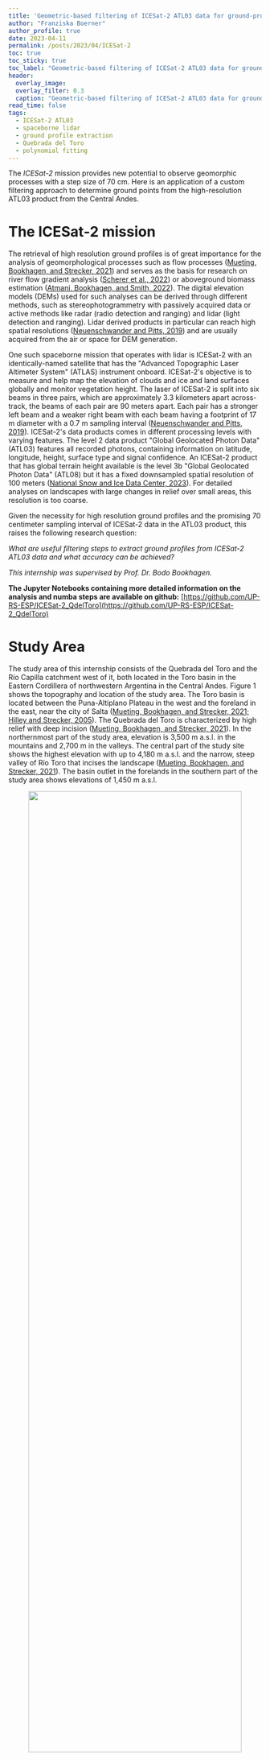 ```yaml
---
title: 'Geometric-based filtering of ICESat-2 ATL03 data for ground-profile retrieval in the Quebrada del Toro, Argentina'
author: "Franziska Boerner"
author_profile: true
date: 2023-04-11
permalink: /posts/2023/04/ICESat-2
toc: true
toc_sticky: true
toc_label: "Geometric-based filtering of ICESat-2 ATL03 data for ground-profile retrieval in the Quebrada del Toro, Argentina"
header:
  overlay_image:
  overlay_filter: 0.3
  caption: "Geometric-based filtering of ICESat-2 ATL03 data for ground-profile retrieval in the Quebrada del Toro, Argentina"
read_time: false
tags:
  - ICESat-2 ATL03
  - spaceborne lidar
  - ground profile extraction
  - Quebrada del Toro
  - polynomial fitting
---
```


The *ICESat-2* mission provides new potential to observe geomorphic processes with a step size of 70 cm. Here is an application of a custom filtering approach to determine ground points from the high-resolution ATL03 product from the Central Andes.


# The ICESat-2 mission

The retrieval of high resolution ground profiles is of great importance for the analysis of geomorphological processes such as flow processes ([Mueting, Bookhagen, and Strecker, 2021](#sources)) and serves as the basis for research on river flow gradient analysis ([Scherer et al., 2022](#sources)) or aboveground biomass estimation ([Atmani, Bookhagen, and Smith, 2022](#sources)). The digital elevation models (DEMs) used for such analyses can be derived through different methods, such as stereophotogrammetry with passively acquired data or active methods like radar (radio detection and ranging) and lidar (light detection and ranging). Lidar derived products in particular can reach high spatial resolutions ([Neuenschwander and Pitts, 2019](#sources)) and are usually acquired from the air or space for DEM generation.

One such spaceborne mission that operates with lidar is ICESat-2 with an identically-named satellite that has the "Advanced Topographic Laser Altimeter System" (ATLAS) instrument onboard. ICESat-2's objective is to measure and help map the elevation of clouds and ice and land surfaces globally and monitor vegetation height.
The laser of ICESat-2 is split into six beams in three pairs, which are approximately 3.3 kilometers apart across-track, the beams of each pair are 90 meters apart. Each pair has a stronger left beam and a weaker right beam with each beam having a footprint of 17 m diameter with a 0.7 m sampling interval ([Neuenschwander and Pitts, 2019](#sources)).
ICESat-2's data  products comes in different processing levels with varying features. The level 2 data product "Global Geolocated Photon Data" (ATL03) features all recorded photons, containing information on latitude, longitude, height, surface type and signal confidence. An ICESat-2 product that has global terrain height available is the level 3b "Global Geolocated Photon Data" (ATL08) but it has a fixed downsampled spatial resolution of 100 meters ([National Snow and Ice Data Center, 2023](#sources)). For detailed analyses on landscapes with large changes in relief over small areas, this resolution is too coarse.

Given the necessity for high resolution ground profiles and the promising 70 centimeter sampling interval of ICESat-2 data in the ATL03 product, this raises the following research question:

*What are useful filtering steps to extract ground profiles from ICESat-2 ATL03 data and what accuracy can be achieved?*

*This internship was supervised by Prof. Dr. Bodo Bookhagen.*

**The Jupyter Notebooks containing more detailed information on the analysis and numba steps are available on github:**
[https://github.com/UP-RS-ESP/ICESat-2_QdelToro](https://github.com/UP-RS-ESP/ICESat-2_QdelToro)

# Study Area

The study area of this internship consists of the Quebrada del Toro and the Río Capilla catchment west of it, both located in the Toro basin in the Eastern Cordillera of northwestern Argentina in the Central Andes. Figure 1 shows the topography and location of the study area. The Toro basin is located between the Puna-Altiplano Plateau in the west and the foreland in the east, near the city of Salta ([Mueting, Bookhagen, and Strecker, 2021; Hilley and Strecker, 2005](#sources)).
The Quebrada del Toro is characterized by high relief with deep incision ([Mueting, Bookhagen, and Strecker, 2021](#sources)). In the northernmost part of the study area, elevation is 3,500 m a.s.l. in the mountains and 2,700 m in the valleys. The central part of the study site shows the highest elevation with up to 4,180 m a.s.l. and the narrow, steep valley of Río Toro that incises the landscape ([Mueting, Bookhagen, and Strecker, 2021](#sources)). The basin outlet in the forelands in the southern part of the study area shows elevations of 1,450 m a.s.l.

<center>
<figure>
<img src="https://github.com/UP-RS-ESP/up-rs-esp.github.io/raw/master/_posts/ICESat-2-QdelToro-Boerner-figures/qdt_map_dem2.png" width="100%" height="70%"><figcaption>Figure 1: Map of the Quebrada del Toro and Río Capilla catchment. The area of interest is outlined in white. The background GLO-30 DEM shows the geoid based elevation in the area. The six ICESat-2 beams are displayed by signal photons. The location of the study area is displayed red in the inset map with the ETOPO5 DEM in the background.</figcaption>
</figure>
</center>

# Datasets


ATL03 data can be accessed and downloaded as hdf5 files through the [Data Access Tool](https://nsidc.org/data/data-access-tool/ATL03/versions/5) of the NSIDC (National Snow and Ice Data Center). For this internship, a dataset from 29/05/2022 that goes through the center of the study area was chosen (see Figure 1). The reference ground track of the dataset is 1032, cycle number 15, segment number 8.

Each of the six ICESat-2 beams was extracted and then filtered for signal photons by the confidence flags that ATL03 data provides for every photon: flags 2 to 4 indicate low, medium and high confidence, respectively; photons that were labelled noise or unspecified were not used for analysis.
The distribution of photon confidence along the track can be seen in Figure 2.  
<center>
<figure>
<img src="https://github.com/UP-RS-ESP/up-rs-esp.github.io/raw/master/_posts/ICESat-2-QdelToro-Boerner-figures/photon_dist.png" width="100%" height="80%"><figcaption>Figure 2: Distribution of photon confidence flags for beam GT1L, plotted along the distance of the track against the photon height. Photons of low, medium, and high confidence are labeled signal photons to be used for the analysis. </figcaption>
</figure>
</center>


Validation data was used in the form of DEMs. Three DEMs were used with the addition of a global geoid dataset to correct for different height coordinate reference systems.

The first DEM used was the Quebrada del Toro 3m DEM, which was created in [Mueting, Bookhagen, and Strecker, 2021](#sources) from tri-stereo SPOT-7 satellite data. The DEM file was derived from [Zenodo](https://zenodo.org/record/5653779) and has a accuracy of 0.051 ± 1.915 m, but covers a smaller extent than the study area. Its vertical coordinate system is WGS84 ([Mueting, Bookhagen, and Strecker, 2021](#sources)).

Another high-resolution DEM was the Salta Sector 5.1 DEM by the Instituto Geográfico Nacional of Argentina with a spatial resolution of 5 meters. Its vertical reference system is the Sistema de Referencia Vertical Nacional del año 1971 (SRVN71), which is relative to the localized tide gauge measured in Mar del Plata, Argentina ([Instituto Geográfico Nacional, 2023](#sources)).

Additionally the Copernicus DEM in the GLO-30 instance was used. The data covers the global land surface and has a spatial resolution of 30 meters and an absolute vertical accuracy of <4 m, using the EGM2008 (EPSG: 3855) vertical coordinate system ([European Space Agency, 2022](#sources)).
To correct the difference in elevation between the ellipsoid and geoid based vertical coordinate systems, the WGS84-EGM2008 geoid conversion values ([Agisoft, 2023](#sources)) were added to the elevation of the GLO-30 DEM.

# Methods for Ground Profile Retrieval

## Eigenvalues

The local neighborhood of points can be analyzed to determine the local structure at those points. This is often done by calculating the 3D covariance matrix, also called 3D structure tensor. The structure tensor and its eigenvalues are common tools to extract geometric features from point clouds and to classify and interpret them ([Dittrich, Martin Weinmann, and Hinz, 2017](#sources)).

The idea was to extract ground photons based on eigenvalue ratio as quality characteristic. If points were distributed perfectly level without noise, the first eigenvalue of the covariance matrix ($$\lambda_{1}$$) were 0, as the vertical extent and therefore vertical variance is 0. The second eigenvalue $$\lambda_{2}$$ is determined by the horizontal extent and its variance. The ratio of $$\lambda_{2}/\lambda_{1}$$ therefore would be infinite and not defined. If noise is added to the level points, $$\lambda_{1}$$ increases as a result of the increase of vertical variance in the points. This would in return allow for a valid result of the $$\lambda_{2}/\lambda_{1}$$ ratio: the lower the vertical variance, the higher the ratio. For real lidar data, this ratio was thought to give information on the neighborhood characteristics of photons: photons that have a certain ratio as attribute could be assumed to be close together enough that they could be classified as ground surface photons.


To implement this, the nearest neighborhood of each point was determined with a k-d tree. Beam GT1L was chosen as test data. The neighborhood was then used as input data for the covariance matrix of which the eigenvalues were calculated. To make the calculation more robust against outliers, a randomizer was implemented that would calculate the eigenvalues of a randomly chosen 75% of points, store them, repeat the same process with new random 75% points and compute the mean of both $$\lambda_{1}$$ and $$\lambda_{2}$$ and their standard deviations from the randomizer. This was repeated for all neighborhoods. To speed up computation, numba was used for parallelization.

The result was a sorted pair of eigenvalues and their corresponding standard deviation. This was tested for different neighborhood sizes, as the chosen size affects the eigenvalue magnitudes and therefore all products derived from the eigenvalues. Smaller neighborhoods lead to higher values for $$\lambda_{1}$$ and $$\lambda_{2}$$, the ratio becomes noisier. If the neighborhood is chosen too big, details in the relief cannot be picked up on anymore. Results were more significant with heavy point density-based outlier filtering before calculating the eigenvalues. Figure 3 shows eigenvalues and their ratio for different neighborhood sizes.

A ratio threshold was chosen experimentally. Figure 4 shows the ratio and ratio threshold used for filtering: all photons whose 100-photon neighborhood eigenvalue ratio exceeded 50 were classified as ground photons. Problems show in the inequality of ground photon distribution across the scene: in some areas no photon was labeled ground, in others effectively every photon exceeded the ratio threshold. This made the eigenvalue approach unsuitable for ground profile retrieval.

<center>
<figure>
<img src="https://github.com/UP-RS-ESP/up-rs-esp.github.io/raw/master/_posts/ICESat-2-QdelToro-Boerner-figures/eva12.png" width="90%" height="70%"><figcaption>Figure 3: Magnitude and ratio of eigenvalues 1 and 2 for all neighborhood sizes. </figcaption>
</figure>
</center>

<center>
<figure>
<img src="https://github.com/UP-RS-ESP/up-rs-esp.github.io/raw/master/_posts/ICESat-2-QdelToro-Boerner-figures/evaratio.png" width="90%" height="70%"><figcaption>Figure 4: Using eigenvalue ratio (neighborhood size: 100) and a threshold of 50 for ground photon retrieval. The photons that have a eigenvalue ratio above that threshold do not represent ground photons well.</figcaption>
</figure>
</center>

## Polynomial Fitting

A different approach to the goal of ground profile retrieval was polynomial fitting through polynomial least-squares regression. The fitting returns polynomial coefficients, with the corresponding polynomial function defining the relationship between x-values (distance along track) and y-values (elevation) as defined in

$$ y = f(x) = \sum_{k=0}^{n} a_k x^k $$

In Python the function ``numpy.polynomial.polynomial.Polynomial.fit`` was used. In the function weights can be included, which apply to the unsquared residual ([NumPy Developers, 2023](#sources)). Here, weights were assigned to each point based on the density of the point's nearest neighborhood, with low weights for low density and high weights for high density neighborhoods, scaled to values between 0 and 1.

For the calculation of the polynomial fit the nearest neighborhood of each photon was derived with a k-d tree. For each neighborhood the polynomial fit was calculated and coefficients and resulting elevation were returned. Using a randomizer was unnecessary as the coefficients are not affected by it. The result of the polynomial fitting is an estimation of the surface area. It is discrete, as the x-values are discrete, non-continuous values for which a corresponding y-value exists. To achieve better results, the resulting elevation was first filtered for outlier photons from the ATL03 signal photons and then smoothed. Smoothing was implemented with Gaussian average smoothing with a sigma of 5. It increases the standard deviation of residuals between smoothed fit and the photons, but removes sharp edges.

Two parameters had to be determined to find a best polynomial fit: the degree of the polynomial function and the neighborhood size that the fit is calculated for. To determine the best suited parameters, one strong beam was chosen (GT1L) and subsetted to a 20 kilometer segment (0 to 20 km distance along track), to save on computational power.

First, the neighborhood size (in the following called "kN") was analyzed. As opposed to eigenvalues and eigenvectors, kN was found to not affect the polynomial fitting to a large degree.
The calculated differences between the kN smoothed fits and residuals to the GLO-30 DEM showed very similar values between all analyzed kN values. The largest differences appear where gaps are present. Setting kN lower than 50 increases noisiness, above kN = 150 the initial polynomial fit is too smooth to catch details of topography. As the polynomial fit of kN = 150 had the best mean and standard deviation of residuals with the GLO-30 DEM, kN = 150 was chosen for the remaining analysis.  

The degrees of the polynomial function that were tested against were linear (1<sup>st</sup> degree), quadratic (2<sup>nd</sup> degree) and cubic (3<sup>rd</sup> degree).
While computation time for the kN testing was relatively similar for all kN, the computation time increases as a multiple of the tested degree, making cubic fitting very time expensive. Comparing the polynomial fits to the GLO-30 DEM shows that linear polynomial fitting gives the best results, so the remaining ground photon retrieval was conducted with linear fitting.

Additionally an outlier filtered beam subset was tested, as the signal photons include a small number of outlier photons. A threshold of two percent was chosen, meaning the 2% points with the lowest neighborhood density were removed. The statistics show lower mean and standard deviation in residuals to the photons, but higher mean and standard deviation in residuals to the GLO-30 DEM. Therefore the analysis was conducted on the full signal photon beam.

With the best parameters for the polynomial fit determined (no filtering, kN = 150, degree = 1 (linear)), the fit was then used to test ground photon retrieval. For this, residuals were removed iteratively. First, the polynomial fit on the entire GT1L beam was calculated, smoothed and checked for effects from outlier photons. Then, residuals of photons and the smoothed fit were calculated. Photons and residuals were then split in 30 m alongtrack distance bins. Within those bins the residuals that were outside of the lowest 20<sup>th</sup> and upper 20<sup>th</sup> percentile range were removed. The bins with the remaining photons were then concatenated again and used as input for the next iteration. The binning ensured a regulated removal of residuals across the entire alongtrack distance instead of concentrated removal in areas with particularly high residuals.

```python
# set up full length swath and duplicate it for iterating over
xy = ATL_conf[['alongtrack_base', 'Photon_Height']].to_numpy()
xy_loop = np.array(xy, copy=True)

# loop 4 times: bin swath in 30 m segments, remove residuals of lower and upper 20th percentile, concatenate swath segments and repeat
# in the end, only the points with the least difference to photons should be left --> ground profile photons
# assumes residuals are normal distributed
for i in range(4):
    print(f'Loop {i+1}')
    print(f'Number of photons: {len(xy_loop)}')
    # calculate linear fit on kN = 150, smooth, remove outliers
    coeffs, pfit_elev = polyfit_numpy(xy_loop, 150, 1)
    pfit_elev_smooth = gaussian_filter(pfit_elev, sigma=5)
    pfit_elev_smooth[np.abs(xy_loop[:,1]-pfit_elev_smooth) > 50] = np.nan
    print(f'Number of elements in smoothed polyfit: {np.sum(~np.isnan(pfit_elev_smooth))}')

    # suppress 'All-NaN slice encountered' or 'Mean of empty slice' RuntimeWarnings that will occur
    with warnings.catch_warnings():
        warnings.simplefilter("ignore", category=RuntimeWarning)
        # statistics on photon residuals
        residuals = xy_loop[:,1] - pfit_elev_smooth
        print(f'Max residual at index {np.nanargmax(residuals)} with {np.nanmax(residuals):.2f} m')
        print(f'Min residual at index {np.nanargmin(residuals)} with {np.nanmin(residuals):.2f} m')
        print(f'StDev of residuals: {np.nanstd(residuals):.2f}')

        # split photons and residuals into 30 m bins
        split_at = xy_loop[:, 0].searchsorted(np.arange(0, int(max(xy_loop[:,0])), 30))
        xy_bins = np.split(xy_loop, split_at)
        residuals_bins = np.split(residuals, split_at)

        # empty list to catch filtered photon bins
        new_xy_bins = []
        for j in range(len(xy_bins)):
            # retrieve indices where residuals are in 20-80th residual percentile
            filtered_ind, = np.where((residuals_bins[j] > np.nanpercentile(residuals_bins[j], 20)) &
                                     (residuals_bins[j] < np.nanpercentile(residuals_bins[j], 80)))
            # save photons at valid indices
            new_xy_bins.append(xy_bins[j][filtered_ind])
        # regroup bins back to full array
        xy_loop = np.concatenate(new_xy_bins)
        np.save(f'xy_loop_{i}.npy', xy_loop)

    print(f'No of ground photon candidates: {xy_loop.shape[0]}\n')
```

In total, four iterations of polyfitting were performed on GT1L, reducing the number of photons from 184,825 to 20,440. The first iteration shows the maximum residuals of the unfiltered beam and their standard deviation, in the second iteration of the loop the residuals' range and standard deviation have decreased as a result of the first residual filtering. If the beam is filtered further, however, the residual range and standard deviation becomes higher again, as the printed statistics of iteration three and four show. The beam also starts to miss chunks of points. Therefore, photons were only residual filtered once for the final ground photons.

In the final step, all six tracks were analyzed for polynomial fits and ground photons. The beams were filtered for confidence signals and converted into numpy arrays for the polynomial filtering. The resulting residuals were filtered by lowest and upper 20<sup>th</sup> percentile and the remaining ground photons again subjected to a polynomial fitting. From the indices of the remaining points a GeoDataFrame with the values of the DEMs at the location of the points was constructed with the data from the polynomial fitting and smoothing attached to it. The differences between the ground photons of the filtered point clouds and the DEMs were then analyzed to assess the accuracy.

## Other algorithms
Two other unsupervised nonparametric methods were tested to assess general suitability for ground approximation from the ground photons.

A regression method that works with weights as well is the locally weighted scatter plot smoothing method (LOWESS). With LOWESS, a fraction is set, which defines how many points ($$N * fraction$$) are chosen for the nearest neighborhood of a point to perform weighted linear regression on with $$N$$ being the length of the dataset used. The regression estimates a $$y_{smooth}$$ for the neighborhood and then moves on to the next point, resulting in a smoothed estimation of y-values for every x-value ([statsmodels, 2023](#sources)). For the calculation, ``statsmodels.nonparametric.smoothers_lowess.lowess`` was used with a variable fraction so the neighborhood size would be 100.

The Kalman filter tracks the state of a system or object that is being measured. As the measurements have noise, the "true" state is unknown, which the Kalman filter estimates ([Daniel Duckworth, 2022](#sources)). The filter uses the measured observations and their uncertainties plus an initial state and its uncertainty as input. From this, the Kalman gain can be calculated which can then estimate the system state and its uncertainty, which is then in turn used to iteratively reach closer to the true state as new measurements are used to feed the algorithm and the uncertainties are updated and converging towards zero ([Alex Becker, 2023](#sources)).
Here a one-dimensional Kalman filter was used, which tracks a single state variable, in this case elevation. From the Python package ``pykalman`` the Kalman filter was initialized with the initial state of the elevation value of the first photon and then the Kalman smoothing algorithm plus Gaussian smoothing was used.

The three methods were fitted to the ground photons and from the residuals the root-mean-square error (RMSE) was calculated to identify the method with the best fitting ground approximation.


# Ground Photons and Profile Retrieval

The polynomial fitting and consequent removal of residuals above the threshold worked to different degrees for the six beams.

On the strong beams, residual filtering improved the residual range noticeably. For the weak beams, the maximum residuals did not change much, however standard deviation decreased for all tracks.

As Figure 5 shows that the center beam pair the ground photons and corresponding DEM values fit together well but the weak beams show more deviation with valleys and peaks that are not present in the DEMs.

<center>
<figure>
<img src="https://github.com/UP-RS-ESP/up-rs-esp.github.io/raw/master/_posts/ICESat-2-QdelToro-Boerner-figures/DEM_Swath2.png" width="48%" /><img src="https://github.com/UP-RS-ESP/up-rs-esp.github.io/raw/master/_posts/ICESat-2-QdelToro-Boerner-figures/DEM_Swath3.png" width="48%" /><figcaption>Figure 5: Ground photons and DEM values of strong (left) and weak (right) center (GT2L and GT2R) beams. The right beam shows surface features that are neither present in the left beam nor the DEMs.</figcaption>
</figure>
</center>

The accuracy of the polynomial fit can be analysed with statistics of the residuals between DEMs and the ground photons, shown in Figure 6. The residuals vary between DEMs and beams.

In the strong beams, the residuals' spread ranges from 50.2 m (SPOT 3m on Beam GT2L) to 104.5 m (GLO-30 on Beam GT2L). Beam GT2L shows the most variation in residual range between the DEMs. The mean value of the residuals ranges from 0.13 (Salta on Beam GT2L) to 6.80 (SPOT on Beam GT3L). The Salta DEM shows the lowest mean residual values, followed by GLO-30 and then SPOT. The median residual is close to the mean residual especially for Salta and SPOT, indicating symmetric normal distributed residuals. For the GLO-30 DEM the median is closer to zero than the mean for all three strong beams, indicating a slight skew in the GLO-30 residuals. The standard deviation of the residuals ranges from 3.21 (Salta on Beam GT2L) to 7.00 (GLO-30 on Beam GT2L). For all strong beams, GLO-30 has the highest standard deviation of residuals, followed by SPOT and then Salta.

In the weaker beams, the distribution of residuals is different. The range of residuals is much larger for all weak beams than for the strong beams, with the smallest range measuring 208.6 m (GLO-30 on Beam GT1R) and the largest 505.2 m (GLO-30 on Beam GT2R). The ranges are especially large for beam GT2R. The mean and median residual values are very similar in magnitude as the strong beam values for most beams and DEMs except for SPOT on the GT2R beam (mean value of residuals of 9.19). The standard deviation, however, is noticeably higher than for the strong beams, ranging from 9.89 (Salta on Beam GT1R) to (SPOT on Beam GT2R).

<center>
<figure>
<img src="https://github.com/UP-RS-ESP/up-rs-esp.github.io/raw/master/_posts/ICESat-2-QdelToro-Boerner-figures/residuals_dems.png" width="100%" height="80%"><figcaption>Figure 6: Residuals of ground photons and DEMs, left side: distribution along the track, right side: density histograms </figcaption>
</figure>
</center>

<center>
<figure>
<img src="ICESat-2-QdelToro-Boerner-ICESat-2-QdelToro-Boerner-https://github.com/UP-RS-ESP/up-rs-esp.github.io/raw/master/_posts/ICESat-2-QdelToro-Boerner-figures/profiles_gt1l.png" width="100%" height="80%"><figcaption>Figure 7: Ground approximation with different approaches: polynomial fitting, locally weighted scatterplot smoothing (LOWESS), Kalman filtering, ATL08 data (DRAGANN algorithm), and DEMs for GT1L. RMSE was calculated for the full beam. </figcaption>
</figure>
</center>

Figure 7 shows the approximation of ground with different algorithms and DEMs on beam GT1L. Here, also, the linear polynomial fit fits the filtered ground photons well, especially in flat areas with consecutive photon coverage. Problems arise in areas with data gaps (see lower left subplot of Figure 7) and areas with great changes in topography elevation over a small distance (lower right subplot of Figure 7), where the polynomial fit does not approximate the gaps well or does not fully fit the depth of deep valleys or tall peaks.

The LOWESS method and Kalman filter were plotted against the photons and DEMs as well along with the RMSE of the residuals to the ground photons. Compared to the polynomial fit, they fit the ground photons better, which becomes apparent in the statistics: LOWESS and Kalman result in a RMSE of residuals of under two meters (1.92 and 1.38 m, respectively) compared to 2.78 m for the polyfit. Especially the Kalman approximation fits gaps, valleys and peaks well.  

<center>
<figure>
<img src="https://github.com/UP-RS-ESP/up-rs-esp.github.io/raw/master/_posts/ICESat-2-QdelToro-Boerner-figures/profiles_gt1r.png" width="100%" height="80%"><figcaption>Figure 8: Ground approximation with different approaches: polynomial fitting, locally weighted scatterplot smoothing (LOWESS), Kalman filtering, ATL08 data (DRAGANN algorithm), and DEMs for GT1R. RMSE was calculated for the full beam. </figcaption>
</figure>
</center>

The same approach on one of the weak beams, GT1R, as shown in Figure 8, shows different results than for GT1L. Overall, all algorithms produce worse results than for the strong beam, both visually visible and statistically. The polyfit residuals have the highest RMSE of all three tested ground retrieval methods (9.55 m), however it is also high for the Kalman filtering (9.13 m). The LOWESS method results in the lowest residual RMSE at 7.22 m.  
While the Kalman filter interpolates data gaps with a "staircase effect" and the polyfit method skips gaps (see lower left subplot of Figure 7), the LOWESS method interpolates linearly between the pixels at the borders of the gap, resulting in a cleaner full approximation of the ground.

As Table 1 shows, the results of the RMSE on the residuals followed the same pattern as described here for GT1L and GT1R, only for GT2R the RMSE of LOWESS and the Kalman filter is almost identical.


Table 1: RMSE in [m] for residuals between each beam's ground photons and the ground approximation from the respective method

| Beam | Polyfit | LOWESS | Kalman |
|------|---------|--------|--------|
| GT1L | 2.78    | 1.92   | 1.38   |
| GT1R | 9.49    | 7.22   | 9.13   |
| GT2L | 4.03    | 2.50   | 1.55   |
| GT2R | 10.64   | 9.81   | 9.81   |
| GT3L | 2.99    | 1.98   | 1.33   |
| GT3R | 9.48    | 7.30   | 7.41   |


# Assessments of Results

The results show the ability of geometric based methods to derive ground profiles from ICESat-2 signal photons. After the eigenvalue approach was not successful, the polynomial fit was used to establish ground photons from the raw signal photons on which a ground profile was fitted with three different algorithms.
The ground profile photon extraction was based on a residual percentile filtering approach, which thin the ground profiles out too much when used too much. With filtering once, the resulting ground profile photons are suitable, but could be reduced more by using an averaging approach as presented in [Atmani, Bodo Bookhagen, and Smith, 2022](#sources) to retrieve a subset of photons that has less elevation extent.

The accuracy assessment with the DEMs shows that the extraction worked mostly well, especially for the strong beams. Here the mean, median, and standard deviation values are reasonable but the range of residuals is high overall, likely due to fitting issues in peaks and valleys as seen in Figure 7. An offset to the Salta DEM was expected, due to differences in the vertical reference system, however the ground photons fit it the best, except for beams GT2R and GT3R. These values can also be affected by the residual removal due to errors in the DEM. The SPOT DEM showed a generally large offset, but no large differences in mean and median except for GT2R that would indicated skewedness in the residuals.
The other DEMs, Salta and GLO-30, showed more differences between mean and median, depending on the beam. This could be due to topographic effects like steep slopes that suffer under larger DEM resolutions where some residual to photons of small-scale topographical features increase.  
Generally, the differences between the DEM and ICESat-2 resolutions have to be taken into consideration also, as values cannot be compared directly, especially with the lower resolution GLO-30 DEM.
The weaker beams showed larger ranges and standard deviations of residuals due to large data gaps and the issues the polynomial fit had to work around them (see Fig. 8).

Fitting the three methods polynomial fit, LOWESS and Kalman to the ground photons showed good results.  
Since the RMSE is sensitive to large outliers, it shows that for the strong beams the Kalman filter reaches the best fit as RMSE is lowest, the metric increases for LOWESS and then again for the polynomial fit. On the weak beams with large regions with low photon density and with the poor gap handling of both Kalman and the polynomial fit, single residuals get much larger, increasing the RMSE for Kalman and the polynomial fit compared to LOWESS.

These results show that the Kalman filter is very suitable for the ragged terrain used in this project, if the coverage of the area is good and the density of photons is high with no gaps. For sparse datasets, the Kalman filter creates an approximation with staircase effects in gaps and also fits the points too closely, even with smoothing, resulting in unnatural ground approximation. For the weak beams, should they be used, the LOWESS method can be a good alternative for surface reconstruction that needs neither smoothing nor major adjustments for gaps.
The polynomial fit performs worse than both other algorithms, but could perhaps be improved by decreasing the neighborhood size. Additionally to that, the Kalman could be deployed with adjusted parameters as only a very basic parameter set (initial mean state) was used here.
For future research, one objective could be to test LOWESS and Kalman on not-residual-filtered signal photons for ground photon retrieval and extend the methods used here.


# Sources

Mueting, A., Bookhagen, B., and Strecker, M. R. (2021). "Identification of Debris-Flow Channels Using High-Resolution Topographic Data: A Case Study in the Quebrada Del Toro, NW Argentina". In: Journal of Geophysical Research: Earth Surface 126(12). DOI: 10.1029/2021JF006330.

Scherer, Daniel et al. (2022). "ICESat-2 Based River Surface Slope and Its Impact on Water Level Time Series From Satellite Altimetry". In: Water Resources Research 58(11). DOI:10.1029/2022WR032842.

Atmani, Farid, Bookhagen, Bodo, and Smith, Taylor (2022). "Measuring Vegetation Heights and Their Seasonal Changes in the Western Namibian Savanna Using Spaceborne Lidars". In: Remote Sensing 14(12). DOI: 10.3390/rs14122928.

Neuenschwander, Amy and Pitts, Katherine (2019). "The ATL08 Land and Vegetation Product for the ICESat-2 Mission". In: Remote Sensing of Environment 221. DOI: 10.1016/j.rse.2018.11.005.

National Snow and Ice Data Center (2023). ICESat-2 Product Overviews. URL: https://nsidc.org/data/icesat-2/products

Hilley, George E. and Strecker, Manfred R. (2005). "Processes of Oscillatory Basin Filling and Excavation in a Tectonically Active Orogen: Quebrada Del Toro Basin, NW Argentina". In: Geological Society of America Bulletin 117(7). DOI: 10.1130/B25602.1.

Instituto Geográfico Nacional (2023). Consultas Frecuentes. URL: https://www.ign.gob.ar/NuestrasActividades/Geodesia/Nivelacion/faq

European Space Agency (2022). Copernicus Digital Elevation Model. URL: https://doi.org/10.5270/ESA-c5d3d65.

Agisoft (2023). Global Geoid Models. URL: https://www.agisoft.com/downloads/geoids/

Dittrich, André, Weinmann, Martin, and Hinz, Stefan (2017). "Analytical and Numerical Investigations on the Accuracy and Robustness of Geometric Features Extracted from 3D Point Cloud Data". In: ISPRS Journal of Photogrammetry and Remote Sensing 126. DOI:10.1016/j.isprsjprs.2017.02.012.

NumPy Developers (2023). Numpy.Polynomial.Polynomial.
Polynomial.Fit. URL: https://numpy.org/doc/stable/reference/generated/numpy.polynomial.polynomial.polyfit.html

statsmodels (2023). Statsmodels.Nonparametric.Smoothers_lowess.Lowess. URL: https://www.statsmodels.org/dev/generated/statsmodels.nonparametric.smoothers_lowess.lowess.html

Daniel Duckworth (2023). Kalman Filter User’s Guide. URL: https://pykalman.github.io/#kalman-filter-user-s-guide

Alex Becker (2023). Kalman Filter In One Dimension. URL: https://www.kalmanfilter.net/kalman1d.html
